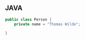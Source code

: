 ## JAVA

```java title="Person.java"
public class Person {
    private name = "Thomas Wilde";

}
```
